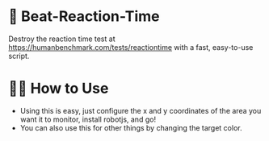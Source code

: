 # 💨 Beat-Reaction-Time
Destroy the reaction time test at https://humanbenchmark.com/tests/reactiontime with a fast, easy-to-use script.

# 🙋‍♀️ How to Use
* Using this is easy, just configure the x and y coordinates of the area you want it to monitor, install robotjs, and go!
* You can also use this for other things by changing the target color.
